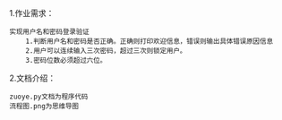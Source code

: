 1.作业需求：

```
实现用户名和密码登录验证
	1.判断用户名和密码是否正确。正确则打印欢迎信息，错误则输出具体错误原因信息
	2.用户可以连续输入三次密码，超过三次则锁定用户。
	3.密码位数必须超过六位。

```	
2.文档介绍：

```
zuoye.py文档为程序代码
流程图.png为思维导图
```
